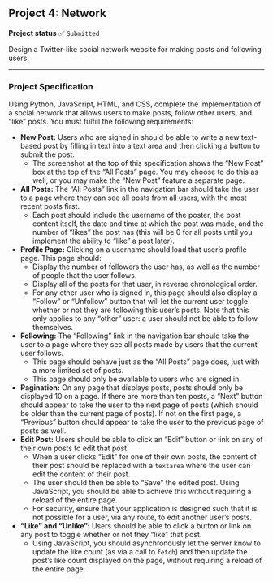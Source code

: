 <h2>Project 4: Network</h2>

<b>Project status</b> :white_check_mark: <code>Submitted</code>

Design a Twitter-like social network website for making posts and following users.

---
<b><h3>Project Specification</h3></b>

Using Python, JavaScript, HTML, and CSS, complete the implementation of a social network that allows users to make posts, follow other users, and “like” posts. You must fulfill the following requirements:

+ <b>New Post:</b> Users who are signed in should be able to write a new text-based post by filling in text into a text area and then clicking a button to submit the post.
    + The screenshot at the top of this specification shows the “New Post” box at the top of the “All Posts” page. You may choose to do this as well, or you may make the “New Post” feature a separate page.
+ <b>All Posts:</b> The “All Posts” link in the navigation bar should take the user to a page where they can see all posts from all users, with the most recent posts first.
    + Each post should include the username of the poster, the post content itself, the date and time at which the post was made, and the number of “likes” the post has (this will be 0 for all posts until you implement the ability to “like” a post later).
+ <b>Profile Page:</b> Clicking on a username should load that user’s profile page. This page should:
    + Display the number of followers the user has, as well as the number of people that the user follows.
    + Display all of the posts for that user, in reverse chronological order.
    + For any other user who is signed in, this page should also display a “Follow” or “Unfollow” button that will let the current user toggle whether or not they are following this user’s posts. Note that this only applies to any “other” user: a user should not be able to follow themselves.
+ <b>Following:</b> The “Following” link in the navigation bar should take the user to a page where they see all posts made by users that the current user follows.
    + This page should behave just as the “All Posts” page does, just with a more limited set of posts.
    + This page should only be available to users who are signed in.
+ <b>Pagination:</b> On any page that displays posts, posts should only be displayed 10 on a page. If there are more than ten posts, a “Next” button should appear to take the user to the next page of posts (which should be older than the current page of posts). If not on the first page, a “Previous” button should appear to take the user to the previous page of posts as well.
+ <b>Edit Post:</b> Users should be able to click an “Edit” button or link on any of their own posts to edit that post.
    + When a user clicks “Edit” for one of their own posts, the content of their post should be replaced with a <code>textarea</code> where the user can edit the content of their post.
    + The user should then be able to “Save” the edited post. Using JavaScript, you should be able to achieve this without requiring a reload of the entire page.
    + For security, ensure that your application is designed such that it is not possible for a user, via any route, to edit another user’s posts.
+ <b>“Like” and “Unlike”:</b> Users should be able to click a button or link on any post to toggle whether or not they “like” that post.
    + Using JavaScript, you should asynchronously let the server know to update the like count (as via a call to <code>fetch</code>) and then update the post’s like count displayed on the page, without requiring a reload of the entire page.
